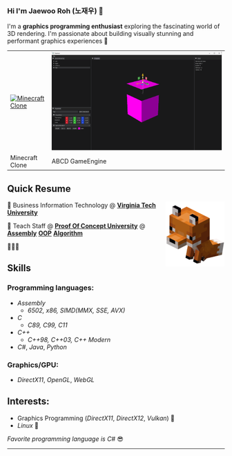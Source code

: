 ### Hi I'm Jaewoo Roh (노재우) 👋

I'm a **graphics programming enthusiast** exploring the fascinating world of 3D rendering.
I'm passionate about building visually stunning and performant graphics experiences 🐻

<table>
  <tbody>
    <tr>
      <td>
        <a target="_blank" href="https://github.com/Oakmura/Minecraft-Clone">
          <img alt="Minecraft Clone" src="Screenshots/MinecraftClone/world_with_snow.gif"/>
        </a>
      </td>
      <td>
        <a target="_blank" href="https://github.com/Oakmura/ABCD">
          <img alt="ABCD GameEngine" src="Screenshots/ABCDEngine/Guizmo.gif"/>
        </a>
      </td>
    </tr>
    <tr>
      <td>Minecraft Clone</td>
      <td>ABCD GameEngine</td>
    </tr>
  </tbody>
</table>

## Quick Resume

<img align="right" alt="Minecraft duck" height="150" src="Minecraft-gifs/minecraft-fox.gif" />

🤖 Business Information Technology @ [**Virginia Tech University**][vt]

🐻 Teach Staff @ [**Proof Of Concept University**][pocu] @ [**Assembly**](https://pocu.academy/ko/Courses/COMP2300) [**OOP**](https://pocu.academy/ko/Courses/COMP2500) [**Algorithm**](https://pocu.academy/ko/Courses/COMP3500)

🐯🦁🐋

[vt]: https://www.vt.edu/
[pocu]: https://pocu.academy/ko

## Skills

### Programming languages:
- *Assembly*
  - *6502, x86, SIMD(MMX, SSE, AVX)*
- *C*
  - *C89, C99, C11*
- *C++*
  - *C++98, C++03, C++ Modern*
- *C#*, *Java*, *Python*

### Graphics/GPU:
- *DirectX11*, *OpenGL*, *WebGL*

## Interests:
- Graphics Programming (*DirectX11*, *DirectX12*, *Vulkan*) 🦉
- *Linux* 🐧

_Favorite programming language is *C#*_ 😎


---
